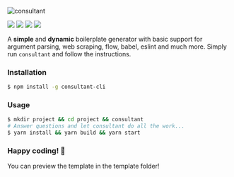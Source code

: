 ![consultant](http://i.imgur.com/z8UG7SE.png)

<span align="center">
  <img src="https://img.shields.io/badge/status-beta-16a085.svg">
  <img src="https://travis-ci.org/Jense5/consultant.svg?branch=master">
  <img src="https://img.shields.io/npm/v/consultant-cli.svg">
  <img src="https://img.shields.io/npm/l/consultant-cli.svg">
</span>

A **simple** and **dynamic** boilerplate generator with basic support for argument parsing, web scraping, flow, babel, eslint and much more. Simply run `consultant` and follow the instructions.

### Installation

```sh
$ npm install -g consultant-cli
```

### Usage

```sh
$ mkdir project && cd project && consultant
# Answer questions and let consultant do all the work...
$ yarn install && yarn build && yarn start
```
### Happy coding! 🎉
You can preview the template in the template folder!
